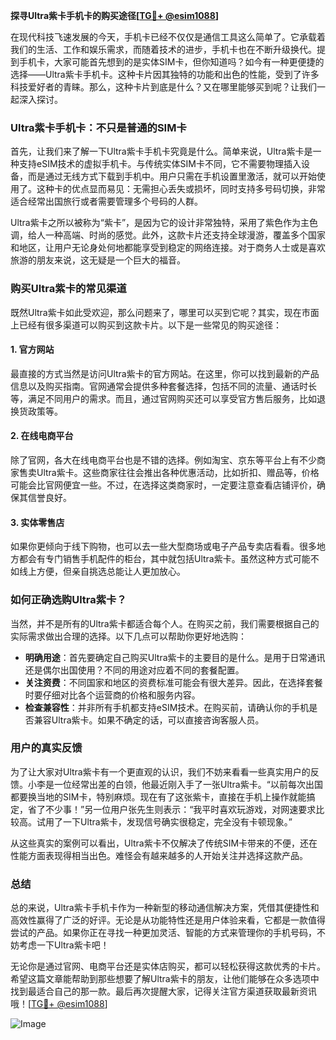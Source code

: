 **探寻Ultra紫卡手机卡的购买途径[[TG💪+ @esim1088](https://t.me/s/esim1088)]**

在现代科技飞速发展的今天，手机卡已经不仅仅是通信工具这么简单了。它承载着我们的生活、工作和娱乐需求，而随着技术的进步，手机卡也在不断升级换代。提到手机卡，大家可能首先想到的是实体SIM卡，但你知道吗？如今有一种更便捷的选择——Ultra紫卡手机卡。这种卡片因其独特的功能和出色的性能，受到了许多科技爱好者的青睐。那么，这种卡片到底是什么？又在哪里能够买到呢？让我们一起深入探讨。

### Ultra紫卡手机卡：不只是普通的SIM卡

首先，让我们来了解一下Ultra紫卡手机卡究竟是什么。简单来说，Ultra紫卡是一种支持eSIM技术的虚拟手机卡。与传统实体SIM卡不同，它不需要物理插入设备，而是通过无线方式下载到手机中。用户只需在手机设置里激活，就可以开始使用了。这种卡的优点显而易见：无需担心丢失或损坏，同时支持多号码切换，非常适合经常出国旅行或者需要管理多个号码的人群。

Ultra紫卡之所以被称为“紫卡”，是因为它的设计非常独特，采用了紫色作为主色调，给人一种高端、时尚的感觉。此外，这款卡片还支持全球漫游，覆盖多个国家和地区，让用户无论身处何地都能享受到稳定的网络连接。对于商务人士或是喜欢旅游的朋友来说，这无疑是一个巨大的福音。

### 购买Ultra紫卡的常见渠道

既然Ultra紫卡如此受欢迎，那么问题来了，哪里可以买到它呢？其实，现在市面上已经有很多渠道可以购买到这款卡片。以下是一些常见的购买途径：

#### 1. 官方网站

最直接的方式当然是访问Ultra紫卡的官方网站。在这里，你可以找到最新的产品信息以及购买指南。官网通常会提供多种套餐选择，包括不同的流量、通话时长等，满足不同用户的需求。而且，通过官网购买还可以享受官方售后服务，比如退换货政策等。

#### 2. 在线电商平台

除了官网，各大在线电商平台也是不错的选择。例如淘宝、京东等平台上有不少商家售卖Ultra紫卡。这些商家往往会推出各种优惠活动，比如折扣、赠品等，价格可能会比官网便宜一些。不过，在选择这类商家时，一定要注意查看店铺评价，确保其信誉良好。

#### 3. 实体零售店

如果你更倾向于线下购物，也可以去一些大型商场或电子产品专卖店看看。很多地方都会有专门销售手机配件的柜台，其中就包括Ultra紫卡。虽然这种方式可能不如线上方便，但亲自挑选总能让人更加放心。

### 如何正确选购Ultra紫卡？

当然，并不是所有的Ultra紫卡都适合每个人。在购买之前，我们需要根据自己的实际需求做出合理的选择。以下几点可以帮助你更好地选购：

- **明确用途**：首先要确定自己购买Ultra紫卡的主要目的是什么。是用于日常通讯还是偶尔出国使用？不同的用途对应着不同的套餐配置。
- **关注资费**：不同国家和地区的资费标准可能会有很大差异。因此，在选择套餐时要仔细对比各个运营商的价格和服务内容。
- **检查兼容性**：并非所有手机都支持eSIM技术。在购买前，请确认你的手机是否兼容Ultra紫卡。如果不确定的话，可以直接咨询客服人员。

### 用户的真实反馈

为了让大家对Ultra紫卡有一个更直观的认识，我们不妨来看看一些真实用户的反馈。小李是一位经常出差的白领，他最近刚入手了一张Ultra紫卡。“以前每次出国都要换当地的SIM卡，特别麻烦。现在有了这张紫卡，直接在手机上操作就能搞定，省了不少事！”另一位用户张先生则表示：“我平时喜欢玩游戏，对网速要求比较高。试用了一下Ultra紫卡，发现信号确实很稳定，完全没有卡顿现象。”

从这些真实的案例可以看出，Ultra紫卡不仅解决了传统SIM卡带来的不便，还在性能方面表现得相当出色。难怪会有越来越多的人开始关注并选择这款产品。

### 总结

总的来说，Ultra紫卡手机卡作为一种新型的移动通信解决方案，凭借其便捷性和高效性赢得了广泛的好评。无论是从功能特性还是用户体验来看，它都是一款值得尝试的产品。如果你正在寻找一种更加灵活、智能的方式来管理你的手机号码，不妨考虑一下Ultra紫卡吧！

无论你是通过官网、电商平台还是实体店购买，都可以轻松获得这款优秀的卡片。希望这篇文章能帮助到那些想要了解Ultra紫卡的朋友，让他们能够在众多选项中找到最适合自己的那一款。最后再次提醒大家，记得关注官方渠道获取最新资讯哦！[[TG💪+ @esim1088](https://t.me/s/esim1088)]

![Image](https://i.postimg.cc/4NQfJmqS/Snipaste-2025-05-13-00-14-12.png)